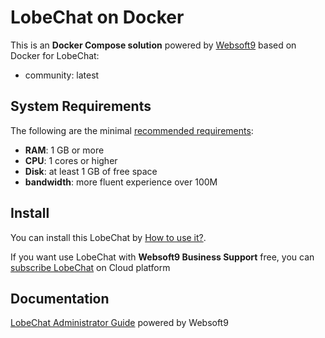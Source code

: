 # LobeChat on Docker  

This is an **Docker Compose solution** powered by [Websoft9](https://www.websoft9.com) based on Docker for LobeChat:


 - community:  latest


## System Requirements

The following are the minimal [recommended requirements](https://lobehub.com/):

* **RAM**: 1 GB or more
* **CPU**: 1 cores or higher
* **Disk**: at least 1 GB of free space
* **bandwidth**: more fluent experience over 100M  

## Install

You can install this LobeChat by [How to use it?](https://github.com/Websoft9/docker-library#how-to-use-it).   

If you want use LobeChat with **Websoft9 Business Support** free, you can [subscribe LobeChat](https://www.websoft9.com/apps) on Cloud platform

## Documentation

[LobeChat Administrator Guide](https://support.websoft9.com/docs/lobechat) powered by Websoft9